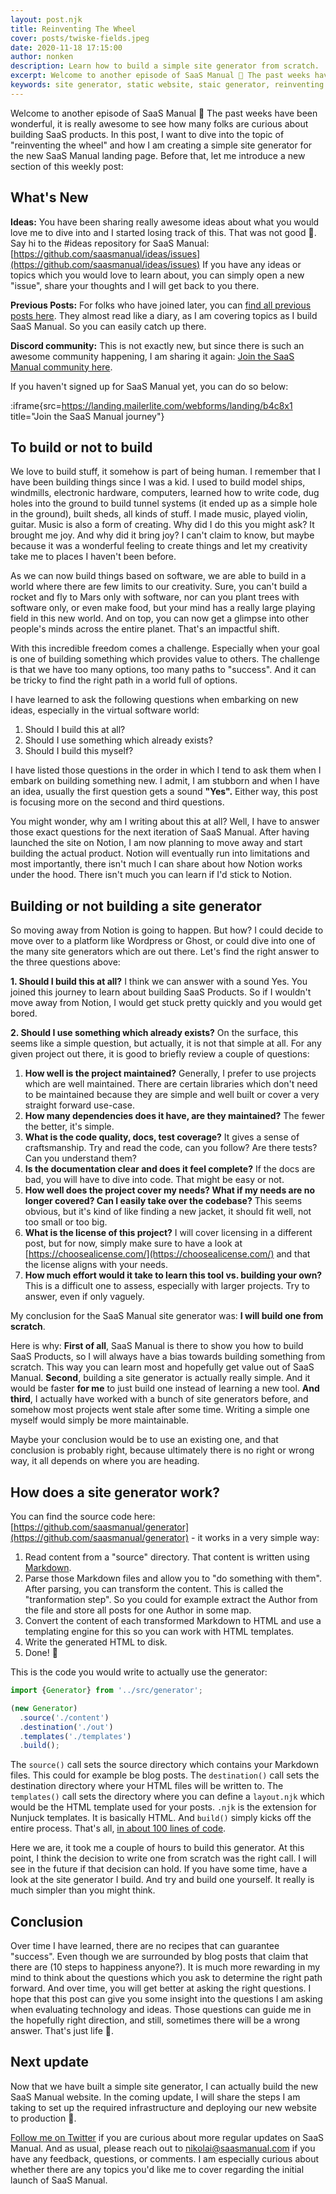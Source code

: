 ```yaml
---
layout: post.njk
title: Reinventing The Wheel
cover: posts/twiske-fields.jpeg
date: 2020-11-18 17:15:00
author: nonken
description: Learn how to build a simple site generator from scratch. 
excerpt: Welcome to another episode of SaaS Manual 🎉 The past weeks have been wonderful, it is really awesome to see how many folks are curious about building SaaS products. In this post, I want to dive into the topic of "reinventing the wheel" and how I am creating a simple site generator for the new SaaS Manual landing page. Before that, let me introduce a new section of this weekly post
keywords: site generator, static website, staic generator, reinventing the wheel
---
```


Welcome to another episode of SaaS Manual 🎉 The past weeks have been wonderful, it is really awesome to see how many folks are curious about building SaaS products. In this post, I want to dive into the topic of "reinventing the wheel" and how I am creating a simple site generator for the new SaaS Manual landing page. Before that, let me introduce a new section of this weekly post: 

## What's New

**Ideas:** You have been sharing really awesome ideas about what you would love me to dive into and I started losing track of this. That was not good 🙈. Say hi to the #ideas repository for SaaS Manual: [https://github.com/saasmanual/ideas/issues](https://github.com/saasmanual/ideas/issues) If you have any ideas or topics which you would love to learn about, you can simply open a new "issue", share your thoughts and I will get back to you there.

**Previous Posts:** For folks who have joined later, you can [find all previous posts here](https://saasmanual.com/articles). They almost read like a diary, as I am covering topics as I build SaaS Manual. So you can easily catch up there.

**Discord community:** This is not exactly new, but since there is such an awesome community happening, I am sharing it again: [Join the SaaS Manual community here](https://discord.gg/wHtewNG).

If you haven't signed up for SaaS Manual yet, you can do so below:

:iframe{src=https://landing.mailerlite.com/webforms/landing/b4c8x1 title="Join the SaaS Manual journey"}

## To build or not to build

We love to build stuff, it somehow is part of being human. I remember that I have been building things since I was a kid. I used to build model ships, windmills, electronic hardware, computers, learned how to write code, dug holes into the ground to build tunnel systems (it ended up as a simple hole in the ground), built sheds, all kinds of stuff. I made music, played violin, guitar. Music is also a form of creating. Why did I do this you might ask? It brought me joy. And why did it bring joy? I can't claim to know, but maybe because it was a wonderful feeling to create things and let my creativity take me to places I haven't been before. 

As we can now build things based on software, we are able to build in a world where there are few limits to our creativity. Sure, you can't build a rocket and fly to Mars only with software, nor can you plant trees with software only, or even make food, but your mind has a really large playing field in this new world. And on top, you can now get a glimpse into other people's minds across the entire planet. That's an impactful shift.

With this incredible freedom comes a challenge. Especially when your goal is one of building something which provides value to others. The challenge is that we have too many options, too many paths to "success". And it can be tricky to find the right path in a world full of options. 

I have learned to ask the following questions when embarking on new ideas, especially in the virtual software world:

1. Should I build this at all?
2. Should I use something which already exists?
3. Should I build this myself?

I have listed those questions in the order in which I tend to ask them when I embark on building something new. I admit, I am stubborn and when I have an idea, usually the first question gets a sound **"Yes".** Either way, this post is focusing more on the second and third questions. 

You might wonder, why am I writing about this at all? Well, I have to answer those exact questions for the next iteration of SaaS Manual. After having launched the site on Notion, I am now planning to move away and start building the actual product. Notion will eventually run into limitations and most importantly, there isn't much I can share about how Notion works under the hood. There isn't much you can learn if I'd stick to Notion.

## Building or not building a site generator

So moving away from Notion is going to happen. But how? I could decide to move over to a platform like Wordpress or Ghost, or could dive into one of the many site generators which are out there. Let's find the right answer to the three questions above:

**1. Should I build this at all?**
I think we can answer with a sound Yes. You joined this journey to learn about building SaaS Products. So if I wouldn't move away from Notion, I would get stuck pretty quickly and you would get bored.

**2. Should I use something which already exists?** 
On the surface, this seems like a simple question, but actually, it is not that simple at all. For any given project out there, it is good to briefly review a couple of questions:
 

1. **How well is the project maintained?**
Generally, I prefer to use projects which are well maintained. There are certain libraries which don't need to be maintained because they are simple and well built or cover a very straight forward use-case. 
2. **How many dependencies does it have, are they maintained?**
The fewer the better, it's simple.
3. **What is the code quality, docs, test coverage?**
It gives a sense of craftsmanship. Try and read the code, can you follow? Are there tests? Can you understand them?
4. **Is the documentation clear and does it feel complete?**
If the docs are bad, you will have to dive into code. That might be easy or not. 
5. **How well does the project cover my needs? What if my needs are no longer covered? Can I easily take over the codebase?**
This seems obvious, but it's kind of like finding a new jacket, it should fit well, not too small or too big. 
6. **What is the license of this project?**
I will cover licensing in a different post, but for now, simply make sure to have a look at [https://choosealicense.com/](https://choosealicense.com/) and that the license aligns with your needs.
7. **How much effort would it take to learn this tool vs. building your own?**
This is a difficult one to assess, especially with larger projects. Try to answer, even if only vaguely.

My conclusion for the SaaS Manual site generator was: **I will build one from scratch**. 

Here is why: **First of all**, SaaS Manual is there to show you how to build SaaS Products, so I will always have a bias towards building something from scratch. This way you can learn most and hopefully get value out of SaaS Manual. **Second**, building a site generator is actually really simple. And it would be faster **for me** to just build one instead of learning a new tool. **And third**, I actually have worked with a bunch of site generators before, and somehow most projects went stale after some time. Writing a simple one myself would simply be more maintainable.

Maybe your conclusion would be to use an existing one, and that conclusion is probably right, because ultimately there is no right or wrong way, it all depends on where you are heading.

## How does a site generator work?

You can find the source code here: [https://github.com/saasmanual/generator](https://github.com/saasmanual/generator) - it works in a very simple way:

1. Read content from a "source" directory. That content is written using [Markdown](https://en.wikipedia.org/wiki/Markdown).
2. Parse those Markdown files and allow you to "do something with them". After parsing, you can transform the content. This is called the "tranformation step". So you could for example extract the Author from the file and store all posts for one Author in some map.
3. Convert the content of each transformed Markdown to HTML and use a templating engine for this so you can work with HTML templates.
4. Write the generated HTML to disk. 
5. Done! 🎉

This is the code you would write to actually use the generator:

```jsx
import {Generator} from '../src/generator';

(new Generator)
  .source('./content')
  .destination('./out')
  .templates('./templates')
  .build();
```

The `source()` call sets the source directory which contains your Markdown files. This could for example be blog posts. The `destination()` call sets the destination directory where your HTML files will be written to. The `templates()` call sets the directory where you can define a `layout.njk` which would be the HTML template used for your posts. `.njk` is the extension for Nunjuck templates. It is basically HTML. And `build()` simply kicks off the entire process. That's all, [in about 100 lines of code](https://github.com/saasmanual/generator/blob/main/src/generator.js).

Here we are, it took me a couple of hours to build this generator. At this point, I think the decision to write one from scratch was the right call. I will see in the future if that decision can hold. If you have some time, have a look at the site generator I build. And try and build one yourself. It really is much simpler than you might think.

## Conclusion

Over time I have learned, there are no recipes that can guarantee "success". Even though we are surrounded by blog posts that claim that there are (10 steps to happiness anyone?). It is much more rewarding in my mind to think about the questions which you ask to determine the right path forward. And over time, you will get better at asking the right questions. I hope that this post can give you some insight into the questions I am asking when evaluating technology and ideas. Those questions can guide me in the hopefully right direction, and still, sometimes there will be a wrong answer. That's just life 🤗.

## Next update

Now that we have built a simple site generator, I can actually build the new SaaS Manual website. In the coming update, I will share the steps I am taking to set up the required infrastructure and deploying our new website to production 🎉.

[Follow me on Twitter](https://twitter.com/nonken) if you are curious about more regular updates on SaaS Manual. And as usual, please reach out to nikolai@saasmanual.com if you have any feedback, questions, or comments. I am especially curious about whether there are any topics you'd like me to cover regarding the initial launch of SaaS Manual.